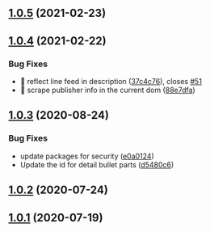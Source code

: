 ## [1.0.5](https://github.com/akihisa1210/amazon-bibliographic-information-to-scrapbox/compare/v1.0.4...v1.0.5) (2021-02-23)



## [1.0.4](https://github.com/akihisa1210/amazon-bibliographic-information-to-scrapbox/compare/v1.0.3...v1.0.4) (2021-02-22)


### Bug Fixes

* 🐛 reflect line feed in description ([37c4c76](https://github.com/akihisa1210/amazon-bibliographic-information-to-scrapbox/commit/37c4c76cddfa5eefe057b38fcf707bbdc43fc8d9)), closes [#51](https://github.com/akihisa1210/amazon-bibliographic-information-to-scrapbox/issues/51)
* 🐛 scrape publisher info in the current dom ([88e7dfa](https://github.com/akihisa1210/amazon-bibliographic-information-to-scrapbox/commit/88e7dfae42d12cdf74ae63033b66e32579c36dc4))



## [1.0.3](https://github.com/akihisa1210/amazon-bibliographic-information-to-scrapbox/compare/v1.0.2...v1.0.3) (2020-08-24)


### Bug Fixes

* update packages for security ([e0a0124](https://github.com/akihisa1210/amazon-bibliographic-information-to-scrapbox/commit/e0a0124be91d44d97d56cfce03701cfefca9d3ca))
* Update the id for detail bullet parts ([d5480c6](https://github.com/akihisa1210/amazon-bibliographic-information-to-scrapbox/commit/d5480c6c91660d09cff0b52509bf2d1dd133d374))



## [1.0.2](https://github.com/akihisa1210/amazon-bibliographic-information-to-scrapbox/compare/v1.0.1...v1.0.2) (2020-07-24)



## [1.0.1](https://github.com/akihisa1210/amazon-bibliographic-information-to-scrapbox/compare/v0.0.1...v1.0.1) (2020-07-19)



